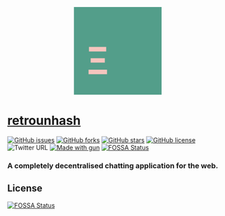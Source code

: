 <p align="center">
  <img src="/public/images/favicon.png" height="200" />
</p>

# [retrounhash](https://retrounhash.js.cool/)
[![GitHub issues](https://img.shields.io/github/issues/atordvairn/retrounhash?style=for-the-badge)](https://github.com/atordvairn/retrounhash/issues)
[![GitHub forks](https://img.shields.io/github/forks/atordvairn/retrounhash?style=for-the-badge)](https://github.com/atordvairn/retrounhash/network)
[![GitHub stars](https://img.shields.io/github/stars/atordvairn/retrounhash?style=for-the-badge)](https://github.com/atordvairn/retrounhash/stargazers)
[![GitHub license](https://img.shields.io/github/license/atordvairn/retrounhash?style=for-the-badge)](https://github.com/atordvairn/retrounhash/blob/main/LICENSE)
![Twitter URL](https://img.shields.io/twitter/url?label=Tweet%20This&logo=twitter&style=for-the-badge&url=https%3A%2F%2Ftwitter.com%2Fatordvairn)
[![Made with gun](https://img.shields.io/badge/MADE%20WITH-GUN.JS-ff4d4d?style=for-the-badge)](//gun.eco/)
[![FOSSA Status](https://app.fossa.com/api/projects/git%2Bgithub.com%2Fatordvairn%2Fretrounhash.svg?type=shield)](https://app.fossa.com/projects/git%2Bgithub.com%2Fatordvairn%2Fretrounhash?ref=badge_shield)

### A completely decentralised chatting application for the web.



## License
[![FOSSA Status](https://app.fossa.com/api/projects/git%2Bgithub.com%2Fatordvairn%2Fretrounhash.svg?type=large)](https://app.fossa.com/projects/git%2Bgithub.com%2Fatordvairn%2Fretrounhash?ref=badge_large)